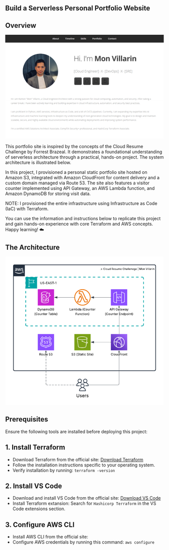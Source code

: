 ## Build a Serverless Personal Portfolio Website

## Overview
![](https://github.com/kurokood/cloud_resume_challenge/blob/master/site-sc.png)

This portfolio site is inspired by the concepts of the Cloud Resume Challenge by Forrest Brazeal. It demonstrates a foundational understanding of serverless architecture through a practical, hands-on project. The system architecture is illustrated below.

In this project, I provisioned a personal static portfolio site hosted on Amazon S3, integrated with Amazon CloudFront for content delivery and a custom domain managed via Route 53. The site also features a visitor counter implemented using API Gateway, an AWS Lambda function, and Amazon DynamoDB for storing visit data.

NOTE: I provisioned the entire infrastructure using Infrastructure as Code (IaC) with Terraform.

You can use the information and instructions below to replicate this project and gain hands-on experience with core Terraform and AWS concepts.
Happy learning! ☁️

## The Architecture

![](https://github.com/kurokood/cloud_resume_challenge/blob/master/cloud-resume-challenge.png)

## Prerequisites
Ensure the following tools are installed before deploying this project:

## 1. Install Terraform
- Download Terraform from the official site: [Download Terraform](https://www.terraform.io/downloads)
- Follow the installation instructions specific to your operating system.
- Verify installation by running: `terraform -version`

## 2. Install VS Code
- Download and install VS Code from the official site: [Download VS Code](https://code.visualstudio.com/)
- Install Terraform extansion: Search for `Hashicorp Terraform` in the VS Code extensions section.

## 3. Configure AWS CLI
- Install AWS CLI from the official site: [](https://aws.amazon.com/cli/)
- Configure AWS credentials by running this command: `aws configure`
